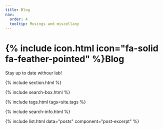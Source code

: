 ```yaml
---
title: Blog
nav:
  order: 4
  tooltip: Musings and miscellany
---
```


# {% include icon.html icon="fa-solid fa-feather-pointed" %}Blog

Stay up to date withour lab!

{% include section.html %}

{% include search-box.html %}

{% include tags.html tags=site.tags %}

{% include search-info.html %}

{% include list.html data="posts" component="post-excerpt" %}
